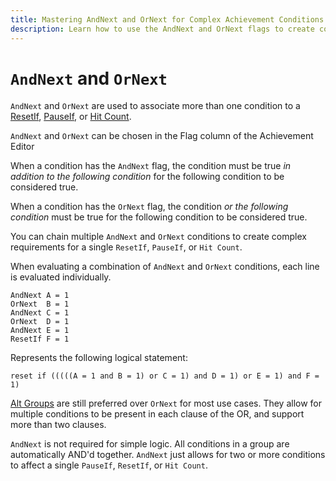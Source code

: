 ```yaml
---
title: Mastering AndNext and OrNext for Complex Achievement Conditions
description: Learn how to use the AndNext and OrNext flags to create complex conditional logic for ResetIf, PauseIf, and hit counts in achievement conditions, enabling intricate and flexible achievement requirements.
---
```


# `AndNext` and `OrNext`

`AndNext` and `OrNext` are used to associate more than one condition to a [ResetIf](/developer-docs/flags/resetif), [PauseIf](/developer-docs/flags/pauseif), or [Hit Count](/developer-docs/hit-counts).

`AndNext` and `OrNext` can be chosen in the Flag column of the Achievement Editor

When a condition has the `AndNext` flag, the condition must be true _in addition to the following condition_ for the following condition to be considered true.

When a condition has the `OrNext` flag, the condition _or the following condition_ must be true for the following condition to be considered true.

You can chain multiple `AndNext` and `OrNext` conditions to create complex requirements for a single `ResetIf`, `PauseIf`, or `Hit Count`.

When evaluating a combination of `AndNext` and `OrNext` conditions, each line is evaluated individually.

```
AndNext A = 1
OrNext  B = 1
AndNext C = 1
OrNext  D = 1
AndNext E = 1
ResetIf F = 1
```

Represents the following logical statement:

```
reset if (((((A = 1 and B = 1) or C = 1) and D = 1) or E = 1) and F = 1)
```

[Alt Groups](/developer-docs/alt-groups) are still preferred over `OrNext` for most use cases. They allow for multiple conditions to be present in each clause of the OR, and support more than two clauses.

`AndNext` is not required for simple logic. All conditions in a group are automatically AND'd together. `AndNext` just allows for two or more conditions to affect a single `PauseIf`, `ResetIf`, or `Hit Count`.
